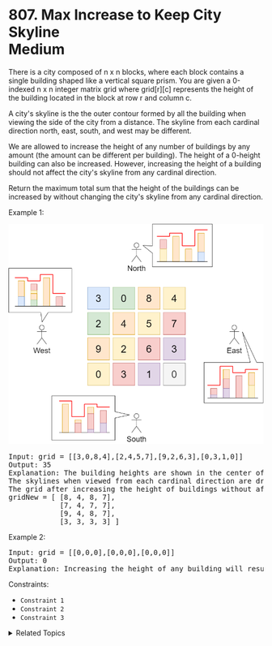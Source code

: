 # 807. Max Increase to Keep City Skyline<br> Medium

There is a city composed of n x n blocks, where each block contains a single building shaped like a vertical square prism. You are given a 0-indexed n x n integer matrix grid where grid[r][c] represents the height of the building located in the block at row r and column c.

A city's skyline is the the outer contour formed by all the building when viewing the side of the city from a distance. The skyline from each cardinal direction north, east, south, and west may be different.

We are allowed to increase the height of any number of buildings by any amount (the amount can be different per building). The height of a 0-height building can also be increased. However, increasing the height of a building should not affect the city's skyline from any cardinal direction.

Return the maximum total sum that the height of the buildings can be increased by without changing the city's skyline from any cardinal direction.

Example 1:

![](assets/807-ex1.png)

<pre>
Input: grid = [[3,0,8,4],[2,4,5,7],[9,2,6,3],[0,3,1,0]]
Output: 35
Explanation: The building heights are shown in the center of the above image.
The skylines when viewed from each cardinal direction are drawn in red.
The grid after increasing the height of buildings without affecting skylines is:
gridNew = [ [8, 4, 8, 7],
            [7, 4, 7, 7],
            [9, 4, 8, 7],
            [3, 3, 3, 3] ]
</pre>

Example 2:

<pre>
Input: grid = [[0,0,0],[0,0,0],[0,0,0]]
Output: 0
Explanation: Increasing the height of any building will result in the skyline changing.
</pre>

Constraints:

-   `Constraint 1`
-   `Constraint 2`
-   `Constraint 3`

<details>

<summary> Related Topics </summary>

- `n == grid.length`
- `n == grid[r].length`
- `2 <= n <= 50`
- `0 <= grid[r][c] <= 100`

</details>